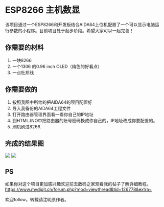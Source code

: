 # ESP8266 主机数显

  该项目通过一个ESP8266和开发板结合AIDA64上位机配置了一个可以显示电脑运行参数的小程序。目前项目处于起步阶段。希望大家可以一起完善！

## 你需要的材料

1. 一块8266
2. 一个1306 的0.96 inch OLED（纯色的好看点）
3. 一点杜邦线

## 你需要做的

1. 按照我图中所给的把AIDA64的项目配置好 
2. 导入我备份的AIDA64工程文件 
3. 打开路由器管理界面看一看你自己的IP地址 
4. 到HTML.INO中把路由器的账号密码换成你自己的，IP地址改成你要配置的。 
5. 刷机刷进8266. 

## 完成的结果图

![](http://104.224.150.81:8080/images/2020/05/19/chrome_b6q8qWKJY7.png)
![](http://104.224.150.81:8080/images/2020/05/19/chrome_Cgga1rZKgp.png)

## PS

如果你对这个项目更加感兴趣欢迎前去数码之家观看我的帖子了解详细教程。[ https://www.mydigit.cn/forum.php?mod=viewthread&tid=126778&extra= ](直达链接)

欢迎follow，转载请注明原作者。